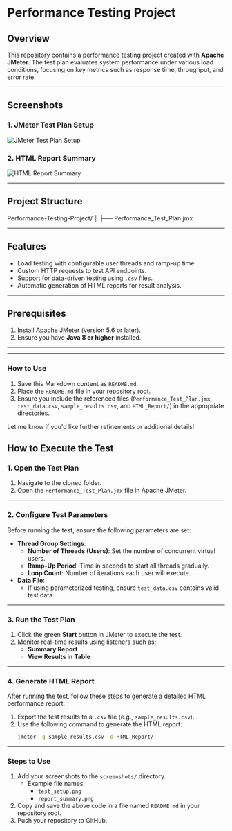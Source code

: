 # **Performance Testing Project**

## **Overview**
This repository contains a performance testing project created with **Apache JMeter**. The test plan evaluates system performance under various load conditions, focusing on key metrics such as response time, throughput, and error rate.

---

## **Screenshots**

### 1. **JMeter Test Plan Setup**
![JMeter Test Plan Setup](screenshots/test_setup.png)

### 2. **HTML Report Summary**
![HTML Report Summary](screenshots/report_summary.png)

---

## **Project Structure**
Performance-Testing-Project/ │ 
├── Performance_Test_Plan.jmx 


---

## **Features**
- Load testing with configurable user threads and ramp-up time.
- Custom HTTP requests to test API endpoints.
- Support for data-driven testing using `.csv` files.
- Automatic generation of HTML reports for result analysis.

---

## **Prerequisites**
1. Install [Apache JMeter](https://jmeter.apache.org/) (version 5.6 or later).
2. Ensure you have **Java 8 or higher** installed.

---


---

### **How to Use**
1. Save this Markdown content as `README.md`.
2. Place the `README.md` file in your repository root.
3. Ensure you include the referenced files (`Performance_Test_Plan.jmx`, `test_data.csv`, `sample_results.csv`, and `HTML_Report/`) in the appropriate directories.

Let me know if you'd like further refinements or additional details!

## **How to Execute the Test**

### **1. Open the Test Plan**
1. Navigate to the cloned folder.
2. Open the `Performance_Test_Plan.jmx` file in Apache JMeter.

---

### **2. Configure Test Parameters**
Before running the test, ensure the following parameters are set:
- **Thread Group Settings**:
  - **Number of Threads (Users)**: Set the number of concurrent virtual users.
  - **Ramp-Up Period**: Time in seconds to start all threads gradually.
  - **Loop Count**: Number of iterations each user will execute.
- **Data File**:
  - If using parameterized testing, ensure `test_data.csv` contains valid test data.

---

### **3. Run the Test Plan**
1. Click the green **Start** button in JMeter to execute the test.
2. Monitor real-time results using listeners such as:
   - **Summary Report**
   - **View Results in Table**

---

### **4. Generate HTML Report**
After running the test, follow these steps to generate a detailed HTML performance report:

1. Export the test results to a `.csv` file (e.g., `sample_results.csv`).
2. Use the following command to generate the HTML report:
   ```bash
   jmeter -g sample_results.csv -o HTML_Report/


---

### **Steps to Use**
1. Add your screenshots to the `screenshots/` directory.
   - Example file names:
     - `test_setup.png`
     - `report_summary.png`
2. Copy and save the above code in a file named `README.md` in your repository root.
3. Push your repository to GitHub.



